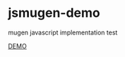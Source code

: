 # jsmugen-demo
mugen javascript implementation test

[DEMO](https://gitcobra.github.io/jsmugen-demo/demo/)
